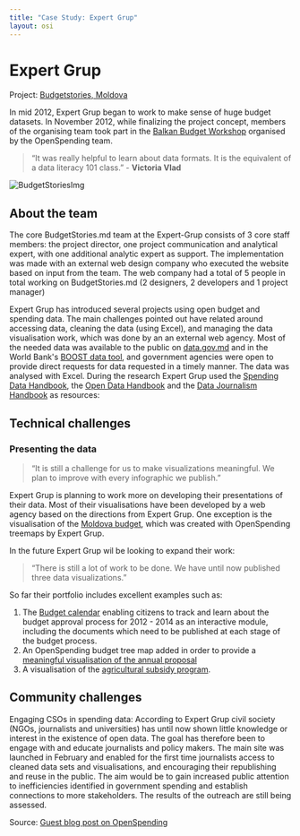 ```yaml
---
title: "Case Study: Expert Grup"
layout: osi
---
```


# Expert Grup

<div class="well">Project: <a href="http://www.budgetstories.md/">Budgetstories, Moldova</a></div>

In mid 2012, Expert Grup began to work to make sense of huge budget
datasets. In November 2012, while finalizing the project concept,
members of the organising team took part in the [Balkan Budget
Workshop](http://openspending.org/blog/2012/11/26/Sarajevo-Workshop-Writeup.html) organised by the OpenSpending team.

> “It was really helpful to learn about data formats. It is the equivalent
> of a data literacy 101 class.” - <strong> Victoria Vlad </strong>

![BudgetStoriesImg](http://www.budgetstories.md/wp-content/uploads/cit-ne-costa-parlamentul.jpg)

## About the team 

The core BudgetStories.md team at the Expert-Grup
consists of 3 core staff members: the project director, one project
communication and analytical expert, with one additional analytic expert
as support. The implementation was made with an external web design
company who executed the website based on input from the team. The web
company had a total of 5 people in total working on BudgetStories.md (2
designers, 2 developers and 1 project manager)

Expert Grup has introduced several projects using open budget and
spending data. The main challenges pointed out have related around
accessing data, cleaning the data (using Excel), and managing the data
visualisation work, which was done by an an external web agency. Most of
the needed data was available to the public on
[data.gov.md](http://data.gov.md/) and in the World Bank's [BOOST data
tool](http://www.mf.gov.md/ro/BOOST/), and government agencies were open
to provide direct requests for data requested in a timely manner. The
data was analysed with Excel. During the research Expert Grup used the
<a href="http://openspending.org/resources/handbook/ch001_introduction.html">Spending Data Handbook</a>, the <a href="http://opendatahandbook.org/">Open Data Handbook</a> and the <a href="http://datajournalismhandbook.org/">Data Journalism
Handbook</a> as resources:

## Technical challenges

### Presenting the data 
> “It is still a challenge for us to make visualizations meaningful. We plan to improve with every infographic we
> publish.” 

Expert Grup is planning to work more on developing their
presentations of their data. Most of their visualisations have been
developed by a web agency based on the directions from Expert Grup. One
exception is the visualisation of the [Moldova
budget](http://www.budgetstories.md/bugetul-2013/), which was created with
OpenSpending treemaps by Expert Grup.

In the future Expert Grup wil be looking to expand their work: 

> “There is still a lot of work to be done. We have until now published three data
> visualizations.”

So far their portfolio includes excellent examples such as:

1.  The [Budget
    calendar](http://www.budgetstories.md/anul-bugetar-2013/) enabling
    citizens to track and learn about the budget approval process for
    2012 - 2014 as an interactive module, including the documents which
    need to be published at each stage of the budget process.
2.  An OpenSpending budget tree map added in order to provide a
    [meaningful visualisation of the annual
    proposal](http://www.budgetstories.md/afla-cat-ne-a-costat-parlamentul-in-2012/)
3.  A visualisation of the [agricultural subsidy
    program](http://www.budgetstories.md/subventiile-pentru-agricultura-in-2012-pentru-ce-cui-si-unde-au-fost-alocate/).

## Community challenges

Engaging CSOs in spending data: According to Expert Grup civil society
(NGOs, journalists and universities) has until now shown little
knowledge or interest in the existence of open data. The goal has
therefore been to engage with and educate journalists and policy makers.
The main site was launched in February and enabled for the first time
journalists access to cleaned data sets and visualisations, and
encouraging their republishing and reuse in the public. The aim would be
to gain increased public attention to inefficiencies identified in
government spending and establish connections to more stakeholders. The
results of the outreach are still being assessed.

Source: [Guest blog post on
OpenSpending](http://openspending.org/blog/2013/02/28/Budget-Stories.html) 

